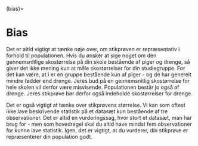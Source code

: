 (bias)=
# Bias

Det er altid vigtigt at tænke nøje over, om stikprøven er repræsentativ i forhold til populationen. Hvis du ønsker at sige noget om den gennemsnitlige skostørrelse på din skole bestående af piger og drenge, så giver det ikke mening kun at måle skostørrelser for din studiegruppe. For det kan være, at I er en gruppe bestående kun af piger - og de har generelt mindre fødder end drenge. Jeres bud på en gennemsnitlig skostørrelse for hele skolen vil derfor være misvisende. Populationen består jo også af drenge. Jeres stikprøve bør derfor også indeholde skostørrelser for drenge. 

Det er også vigtigt at tænke over stikprøvens størrelse. Vi kan som oftest ikke lave beskrivende statistik på et datasæt kun bestående af tre observationer. Det er altid en vurderingssag, hvor stort et datasæt, man har brug for - men som hovedregel skal du altid have mindst fem observationer for kunne lave statistik. Igen, det er vigtigt, at du vurderer, din stikprøve er repræsenterer din population godt.


